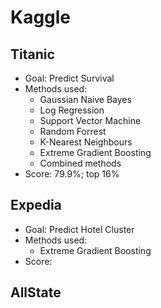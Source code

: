 # Kaggle

## Titanic
  - Goal: Predict Survival
  - Methods used:
    - Gaussian Naive Bayes
    - Log Regression
    - Support Vector Machine
    - Random Forrest
    - K-Nearest Neighbours
    - Extreme Gradient Boosting
    - Combined methods
  - Score: 79.9%; top 16%
  
## Expedia
  - Goal: Predict Hotel Cluster
  - Methods used:
    - Extreme Gradient Boosting
  - Score: 
  
## AllState
